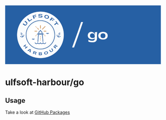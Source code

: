 ![ulfsoft-harbour/go](docs/images/header.png)

# ulfsoft-harbour/go

## Usage
Take a look at [GitHub Packages](https://github.com/ulfsoft-harbour/go/pkgs/container/go%2Fhugo-vscode)